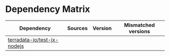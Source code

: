 # Dependency Matrix

Dependency | Sources | Version | Mismatched versions
---------- | ------- | ------- | -------------------
[terradata-io/test-jx-nodejs](https://github.com/terradata-io/test-jx-nodejs.git) |  | []() | 
